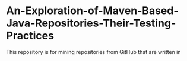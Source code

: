 # An-Exploration-of-Maven-Based-Java-Repositories-Their-Testing-Practices
This repository is for mining repositories from GitHub that are written in
